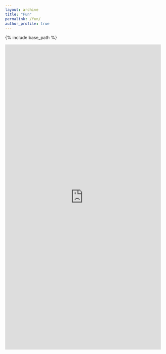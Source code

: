 ```yaml
---
layout: archive
title: "Fun"
permalink: /fun/
author_profile: true
---
```


{% include base_path %}

<iframe width="100%" height="986" frameborder="0"
  src="https://observablehq.com/embed/@d3/bivariate-choropleth?cells=chart"></iframe>
